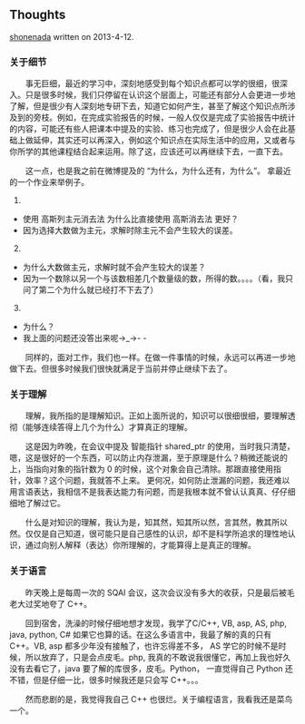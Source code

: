 ## Thoughts

 [shonenada](http://shonenada.com) written on 2013-4-12.

### 关于细节
　　事无巨细，最近的学习中，深刻地感受到每个知识点都可以学的很细，很深入。只是很多时候，我们只停留在认识这个层面上，可能还有部分人会更进一步地了解，但是很少有人深刻地专研下去，知道它如何产生，甚至了解这个知识点所涉及到的旁枝。例如，在完成实验报告的时候，一般人仅仅是完成了实验报告中统计的内容，可能还有些人把课本中提及的实验、练习也完成了，但是很少人会在此基础上做延伸，其实还可以再深入，例如这个知识点在实际生活中的应用，又或者与你所学的其他课程结合起来运用。除了这，应该还可以再继续下去，一直下去。

　　这一点，也是我之前在微博提及的 “为什么，为什么还有，为什么”。
拿最近的一个作业来举例子。

1.  
 * 使用 高斯列主元消去法 为什么比直接使用 高斯消去法 更好？
 * 因为选择大数做为主元，求解时除主元不会产生较大的误差。

2. 
 * 为什么大数做主元，求解时就不会产生较大的误差？
 * 因为一个数除以另一个与该数相差几个数量级的数，所得的数。。。。（看，我只问了第二个为什么就已经打不下去了）

3. 
 * 为什么？
 * 我上面的问题还没答出来呢→_→- -

　　同样的，面对工作，我们也一样。在做一件事情的时候，永远可以再进一步地做下去。但很多时候我们很快就满足于当前并停止继续下去了。

### 关于理解
　　理解，我所指的是理解知识。正如上面所说的，知识可以很细很细，要理解透彻（能够连续答得上几个为什么）才算真正的理解。

　　这是因为昨晚，在会议中提及 智能指针 shared_ptr 的使用，当时我只清楚，嗯，这是很好的一个东西，可以防止内存泄漏，至于原理是什么？稍微还能说的上，当指向对象的指针数为 0 的时候，这个对象会自己清除。那跟直接使用指针，效率？这个问题，我就答不上来。
更何况，如何防止泄漏的问题，我还难以用言语表达，我相信不是我表达能力有问题，而是我根本就不曾认认真真、仔仔细细地了解过它。

　　什么是对知识的理解，我认为是，知其然，知其所以然，言其然，教其所以然。仅仅是自己知道，很可能只是自己感性的认识，却不是科学所追求的理性地认识，通过向别人解释（表达）你所理解的，才能算得上是真正的理解。

### 关于语言
　　昨天晚上是每周一次的 SQAI 会议，这次会议没有多大的收获，只是最后被毛老大过奖地夸了 C++。

　　回到宿舍，洗澡的时候仔细地想才发现，我学了C/C++, VB, asp, AS, php, java, python, C# 如果它也算的话。在这么多语言中，我最了解的真的只有 C++。VB, asp 都多少年没有接触了，也许忘得差不多， AS 学它的时候不是时候，所以放弃了，只是会点皮毛。php, 我真的不敢说我很懂它，再加上我也好久没有去看它了，java 要了解的库很多，皮毛。Python， 一直觉得自己 Python 还不错，但是仔细一比，很多时候我还是只会写 C++。。。

　　然而悲剧的是，我觉得我自己 C++ 也很烂。关于编程语言，我看我还是菜鸟一个。
